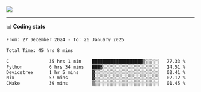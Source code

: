 <picture>
  <source
  srcset="https://github-readme-stats.vercel.app/api?username=sant0s12&show_icons=true&theme=dark"
  media="(prefers-color-scheme: dark)"
  />
  <source
  srcset="https://github-readme-stats.vercel.app/api?username=sant0s12&show_icons=true"
  media="(prefers-color-scheme: light)"
  />
  <img src="https://github-readme-stats.vercel.app/api?username=sant0s12&show_icons=true" />
</picture>

---

📊 **Coding stats**

<!--START_SECTION:waka-->

```txt
From: 27 December 2024 - To: 26 January 2025

Total Time: 45 hrs 8 mins

C               35 hrs 1 min    ███████████████████▒░░░░░   77.33 %
Python          6 hrs 34 mins   ███▓░░░░░░░░░░░░░░░░░░░░░   14.51 %
Devicetree      1 hr 5 mins     ▓░░░░░░░░░░░░░░░░░░░░░░░░   02.41 %
Nix             57 mins         ▓░░░░░░░░░░░░░░░░░░░░░░░░   02.12 %
CMake           39 mins         ▒░░░░░░░░░░░░░░░░░░░░░░░░   01.45 %
```

<!--END_SECTION:waka-->
